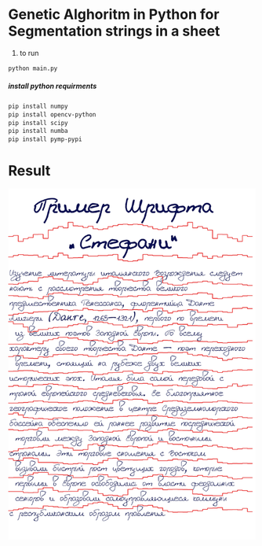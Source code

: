 # Genetic Alghoritm in Python for Segmentation strings in a sheet

1. to run <br>
```bash 
python main.py
```


##### install python requirments
```bash
pip install numpy
pip install opencv-python
pip install scipy
pip install numba
pip install pymp-pypi
```

# Result
![Image alt](https://github.com/GalymzhanAbdimanap/GeneticAlghoritm/blob/main/genetic_alghoritm_v4_1/output/7_gen_line_last.jpg)


